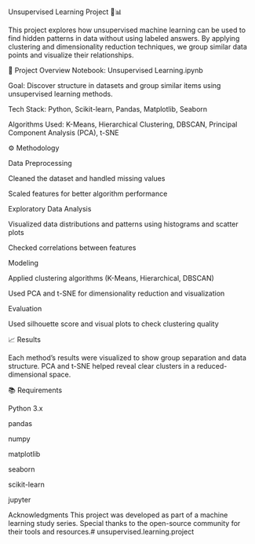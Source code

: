 Unsupervised Learning Project 🧠📊

This project explores how unsupervised machine learning can be used to find hidden patterns in data without using labeled answers. By applying clustering and dimensionality reduction techniques, we group similar data points and visualize their relationships.

📂 Project Overview Notebook: Unsupervised Learning.ipynb

Goal: Discover structure in datasets and group similar items using unsupervised learning methods.

Tech Stack: Python, Scikit-learn, Pandas, Matplotlib, Seaborn

Algorithms Used: K-Means, Hierarchical Clustering, DBSCAN, Principal Component Analysis (PCA), t-SNE

⚙️ Methodology

Data Preprocessing

Cleaned the dataset and handled missing values

Scaled features for better algorithm performance

Exploratory Data Analysis

Visualized data distributions and patterns using histograms and scatter plots

Checked correlations between features

Modeling

Applied clustering algorithms (K-Means, Hierarchical, DBSCAN)

Used PCA and t-SNE for dimensionality reduction and visualization

Evaluation

Used silhouette score and visual plots to check clustering quality

📈 Results

Each method’s results were visualized to show group separation and data structure. PCA and t-SNE helped reveal clear clusters in a reduced-dimensional space.

📚 Requirements

Python 3.x

pandas

numpy

matplotlib

seaborn

scikit-learn

jupyter

Acknowledgments
This project was developed as part of a machine learning study series. Special thanks to the open-source community for their tools and resources.# unsupervised.learning.project
